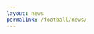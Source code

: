 ```yaml
---
layout: news
permalink: /football/news/
---
```


<style>
    .Post {
        border: 1px solid #ddd;
        padding: 10px;
        margin-bottom: 15px;
        font-family: Helvetica, sans-serif;
    }
    #post-title {
        font-weight: bold;
        font-size: 18px;
    }
    #first-paragraph {
        font-size: 18px;
    }
    #post-title a {
        text-decoration: none;
        color: #000;
    }
    #post-quotes {
        margin-top: 10px;
        color: #000;
        font-size: 18px;
    }
</style>

<div id="articles-container"></div>

<script>
async function fetchArticles() {
    const rssSourceMap = {
        "https://www.molineux.news/news/feed/": "Molineux News",
        "https://www.wearepalace.uk/feed/": "We Are Palace",
        "https://www.westhamzone.com/feed/": "West Ham Zone",
        "https://arseblog.news/feed/": "Arseblog News",
        "https://www.astonvilla.news/feed/": "Aston Villa News",
        "https://cityxtra.co.uk/feed/": "City Xtra",
        "https://www.geordiebootboys.com/feed/": "Geordie Boot Boys",
        "https://www.getfootballnewsgermany.com/feed/atom/": "Get Football News Germany",
        "https://www.goodisonnews.com/feed/": "Goodison News",
        "https://hammyend.com/index.php/feed/": "HammyEnd",
        "https://www.managingmadrid.com/rss/current.xml": "Managing Madrid",
        "https://www.nottinghamforest.news/feed/": "Nottingham Forest News",
        "https://www.spurs-web.com/wp-json/feed/v1/posts": "The Spurs Web",
        "https://www.thechelseachronicle.com/news/feed/": "The Chelsea Chronicle",
        "https://www.wearebrighton.com/newsopinion/feed/": "We Are Brighton",
        "http://newsrss.bbc.co.uk/rss/sportonline_uk_edition/football/rss.xml": "BBC Sport"
    };

    const blacklist = ["pundit", "match report", "round-up", "Jason Cundy", "Joe Cole", "Robbie Savage", "Neil Lennon", "Ian Darke", "opinion", "Alan Shearer", "Simon Jordan", "player ratings"];
    const articlesContainer = document.getElementById("articles-container");
    const parser = new DOMParser();
    let allArticles = [];

    let rssFetches = Object.keys(rssSourceMap).map(async (rssUrl) => {
        try {
            const rssResponse = await fetch(rssUrl);
            const rssText = await rssResponse.text();
            const xml = parser.parseFromString(rssText, "text/xml");

            const items = Array.from(xml.querySelectorAll("item")).slice(0, 10);
            let sourceName = rssSourceMap[rssUrl];

            let articleFetches = items.map(async (item) => {
                let title = item.querySelector("title").textContent;
                let url = item.querySelector("link").textContent;
                let pubDate = item.querySelector("pubDate") ? new Date(item.querySelector("pubDate").textContent) : new Date();

                if (blacklist.some(word => title.toLowerCase().includes(word.toLowerCase()))) {
                    return;
                }

                try {
                    const articleResponse = await fetch(url);
                    const articleText = await articleResponse.text();
                    const articleDoc = parser.parseFromString(articleText, "text/html");

                    // **Restrict to main content area**
                    let articleBody = articleDoc.querySelector(".post-content, .entry-content, .single-post");
                    if (!articleBody) return; // Skip if no main content area found

                    let paragraphs = Array.from(articleBody.querySelectorAll("p"))
                        .map(p => p.textContent.trim())
                        .filter(p => p.length > 20 && !p.includes("document.getElementById") && !p.includes("new Date()") && !p.includes("Δ"));

                    let firstParagraph = paragraphs.length > 0 ? paragraphs[0] : "";

                    // **Extract quotes only from the main article body**
                    let quoteParagraphs = paragraphs.filter(p =>
                        (p.match(/["“”']/) || p.includes("According to") || p.includes("Speaking to") || p.includes("reported")) &&
                        p.toLowerCase() !== firstParagraph.toLowerCase() // Avoid repeating first paragraph
                    );

                    if (quoteParagraphs.length === 0) return; // Skip articles without quotes

                    // **Ensure quotes are actually in this article**
                    if (!quoteParagraphs.some(q => articleText.includes(q))) {
                        return;
                    }

                    if (firstParagraph) {
                        allArticles.push({ title, sourceName, url, pubDate, firstParagraph, quoteParagraphs });
                    }
                } catch (error) {
                    console.error("Error fetching article:", url, error);
                }
            });

            await Promise.all(articleFetches);
        } catch (error) {
            console.error("Error fetching RSS feed:", rssUrl, error);
        }
    });

    await Promise.all(rssFetches);

    // Sort articles by date (newest first)
    allArticles.sort((a, b) => b.pubDate - a.pubDate);

    let fragment = document.createDocumentFragment();

    allArticles.forEach(article => {
        let postDiv = document.createElement("div");
        postDiv.classList.add("Post");

        let titleDiv = document.createElement("div");
        titleDiv.id = "post-title";
        let titleLink = document.createElement("a");
        titleLink.href = article.url;
        titleLink.id = "post-url";
        titleLink.textContent = article.title;
        titleDiv.appendChild(titleLink);

        let sourceDiv = document.createElement("div");
        sourceDiv.id = "post-source";
        sourceDiv.textContent = `${article.sourceName}`;

        let timeDiv = document.createElement("div");
        timeDiv.id = "post-time";
        timeDiv.textContent = `${article.pubDate.toLocaleString()}`;

        let firstParagraphDiv = document.createElement("div");
        firstParagraphDiv.id = "first-paragraph";
        firstParagraphDiv.innerHTML = `<p>${article.firstParagraph}</p>`;

        let quotesDiv = document.createElement("div");
        quotesDiv.id = "post-quotes";
        quotesDiv.innerHTML = article.quoteParagraphs.map(p => `<p>${p}</p>`).join("");

        let copyButton = document.createElement("button");
        copyButton.textContent = "Copy";
        copyButton.addEventListener("click", () => copyToClipboard(article));

        postDiv.appendChild(titleDiv);
        postDiv.appendChild(sourceDiv);
        postDiv.appendChild(timeDiv);
        postDiv.appendChild(firstParagraphDiv);
        postDiv.appendChild(quotesDiv);
        postDiv.appendChild(copyButton);
        fragment.appendChild(postDiv);
    });

    articlesContainer.appendChild(fragment);
}

// **Copy function with proper formatting**
function copyToClipboard(article) {
    let markdownText = `> ${article.firstParagraph}\n> \n`;

    article.quoteParagraphs.forEach(quote => {
        markdownText += `> ${quote}\n> \n`;
    });

    markdownText += `\n${article.url}`;

    navigator.clipboard.writeText(markdownText).then(() => {
        alert("Copied to clipboard!");
    }).catch(err => {
        console.error("Error copying to clipboard: ", err);
    });
}

// Run on page load
fetchArticles();
</script>
